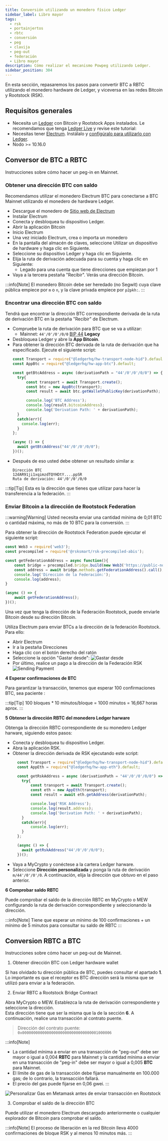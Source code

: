 ```yaml
---
title: Conversión utilizando un monedero físico Ledger
sidebar_label: Libro mayor
tags:
  - rsk
  - portainjertos
  - rbtc
  - conversión
  - peg
  - clavija
  - peg-out
  - federación
  - Libro mayor
description: Cómo realizar el mecanismo Powpeg utilizando Ledger.
sidebar_position: 304
---
```


En esta sección, repasaremos los pasos para convertir BTC a RBTC utilizando el monedero hardware de Ledger, y viceversa en las redes Bitcoin y Rootstock (RSK).

## Requisitos generales

- Necesita un [Ledger](https://www.ledger.com/) con Bitcoin y
  Rootstock Apps instalados. Le recomendamos que tenga
  [Ledger Live](https://www.ledger.com/ledger-live)
  y revise este tutorial:
- Necesitas tener [Electrum](https://electrum.org/).
  Instálalo y [configúralo para utilizarlo con Ledger](https://support.ledgerwallet.com/hc/en-us/articles/115005161925-Set-up-and-use-Electrum).
- Nodo >= 10.16.0

## Conversor de BTC a RBTC

Instrucciones sobre cómo hacer un peg-in en Mainnet.

### Obtener una dirección BTC con saldo

Recomendamos utilizar el monedero Electrum BTC para conectarse a
BTC Mainnet utilizando el monedero de hardware Ledger.

- Descargue el monedero de
  [Sitio web de Electrum](https://bitzuma.com/posts/a-beginners-guide-to-the-electrum-bitcoin-wallet/)
- Instalar Electrum
- Conecta y desbloquea tu dispositivo Ledger.
- Abrir la aplicación Bitcoin
- Inicio Electrum
- Una vez iniciado Electrum, crea o importa un monedero
- En la pantalla del almacén de claves, seleccione Utilizar un dispositivo de hardware y haga clic en Siguiente.
- Seleccione su dispositivo Ledger y haga clic en Siguiente.
- Elija la ruta de derivación adecuada para su cuenta y haga clic en Siguiente:
  - Legado para una cuenta que tiene direcciones que empiezan por 1
- Vaya a la tercera pestaña "Recibir". Verás una dirección Bitcoin.

:::info[Note]
El monedero Bitcoin debe ser heredado (no Segwit)
cuya clave pública empiece por `m` o `n`,
y la clave privada empiece por `p2pkh:`.
:::

### Encontrar una dirección BTC con saldo

Tendrá que encontrar la dirección BTC correspondiente derivada
de la ruta de derivación BTC en la pestaña "Recibir" de Electrum.

- Compruebe la ruta de derivación para BTC que se va a utilizar:
  - Mainnet: `44'/0'/0'/0/0`
    [BIP 44](https://github.com/bitcoin/bips/blob/master/bip-0044.mediawiki) **Legacy**
- Desbloquea Ledger y abre la **App Bitcoin**.
- Para obtener la dirección BTC derivada de la ruta de derivación que ha especificado. Ejecute el siguiente script:
  ```js
  const Transport = require("@ledgerhq/hw-transport-node-hid").default;
  const AppBtc = require("@ledgerhq/hw-app-btc").default;

  const getBtcAddress = async (derivationPath = "44'/0'/0'/0/0") => {
    try{
        const transport = await Transport.create();
        const btc = new AppBtc(transport);
        const result = await btc.getWalletPublicKey(derivationPath);

        console.log('BTC Address');
        console.log(result.bitcoinAddress);
        console.log('Derivation Path: ' + derivationPath);
    }
    catch(err){
      console.log(err);
    }
  };

  (async () => {
    await getBtcAddress("44'/0'/0'/0/0");
  })();
  ```
- Después de eso usted debe obtener un resultado similar a:
  ```text
  Dirección BTC
  12dAR91ji1xqimzdTQYHDtY....ppSR
  Ruta de derivación: 44'/0'/0'/0/0
  ```

:::tip[Tip]
Esta es la dirección que tienes que utilizar para hacer la transferencia a la federación.
:::

### Enviar Bitcoin a la dirección de Rootstock Federation

:::warning[Warning]
Usted necesita enviar una cantidad mínima de 0,01 BTC o cantidad máxima,
no más de 10 BTC para la conversión.
:::

Para obtener la dirección de Rootstock Federation puede ejecutar el siguiente script:

```javascript
const Web3 = require('web3');
const precompiled = require('@rsksmart/rsk-precompiled-abis');

const getFederationAddress = async function(){
    const bridge = precompiled.bridge.build(new Web3('https://public-node.rsk.co'));
    const address = await bridge.methods.getFederationAddress().call();
    console.log('Dirección de la Federación:');
    console.log(address);
}

(async () => {
    await getFederationAddress();
})();
```

Una vez que tenga la dirección de la Federación Rootstock, puede enviarle Bitcoin desde su dirección Bitcoin.

Utiliza Electrum para enviar BTCs a la dirección de la federación Rootstock. Para ello:

- Abrir Electrum
- Ir a la pestaña Direcciones
- Haga clic con el botón derecho del ratón
- Seleccione la opción "Gastar desde":
  ![Gastar desde](/img/concepts/peg-ledger/electrumSpendFromOption.png)
- Por último, realice un pago a la dirección de la Federación RSK
  ![Sending Payment](/img/concepts/peg-ledger/electrumSpendFrom.png)

**4 Esperar confirmaciones de BTC**

Para garantizar la transacción, tenemos que esperar 100 confirmaciones BTC, sea paciente :

:::tip[Tip]
100 bloques \* 10 minutos/bloque = 1000 minutos = 16,667 horas aprox.
:::

**5 Obtener la dirección RBTC del monedero Ledger harware**

Obtenga la dirección RBTC correspondiente de su monedero Ledger harware, siguiendo estos pasos:

- Conecta y desbloquea tu dispositivo Ledger.
- Abra la aplicación RSK.
- Obtener la dirección derivada de RSK ejecutando este script:
  ```javascript
    const Transport = require("@ledgerhq/hw-transport-node-hid").default;
    const AppEth = require("@ledgerhq/hw-app-eth").default;

    const getRskAddress = async (derivationPath = "44'/0'/0'/0/0") => {
      try{
          const transport = await Transport.create();
          const eth = new AppEth(transport);
          const result = await eth.getAddress(derivationPath);

          console.log('RSK Address');
          console.log(result.address);
          console.log('Derivation Path: ' + derivationPath);
      }
      catch(err){
          console.log(err);
      }
    };

    (async () => {
      await getRskAddress("44'/0'/0'/0/0");
    })();

  ```
- Vaya a MyCrypto y conéctese a la cartera Ledger harware.
- Seleccione **Dirección personalizada** y ponga la ruta de derivación `m/44'/0'/0'/0`.
  A continuación, elija la dirección que obtuvo en el paso anterior.

**6 Comprobar saldo RBTC**

Puede comprobar el saldo de la dirección RBTC en MyCrypto o MEW configurando la ruta de derivación correspondiente y seleccionando la dirección.

:::info[Note]
Tiene que esperar un mínimo de 100 confirmaciones + un mínimo de 5 minutos para consultar su saldo de RBTC
:::

## Conversion RBTC a BTC

Instrucciones sobre cómo hacer un peg-out de Mainnet.

1. Obtener dirección BTC con Ledger hardware wallet

Si has olvidado tu dirección pública de BTC, puedes consultar el apartado **1**.
Lo importante es que el receptor es BTC dirección será
la misma que se utilizó para enviar a la federación.

2. Enviar RBTC a Rootstock Bridge Contract

Abra MyCrypto o MEW.
Establezca la ruta de derivación correspondiente y seleccione la dirección. \
Esta dirección tiene que ser la misma que la de la sección **6**.
A continuación, realice una transacción al contrato puente.

> Dirección del contrato puente: `0x0000000000000000000000000000000001000006`

:::info\[Note]

- La cantidad mínima a enviar en una transacción de "peg-out" debe ser mayor o igual a 0,004 **RBTC** para Mainnet y la cantidad mínima a enviar en una transacción de "peg-in" debe ser mayor o igual a 0,005 **BTC** para Mainnet.
- El límite de gas de la transacción debe fijarse manualmente en 100.000 gas; de lo contrario, la transacción fallará.
- El precio del gas puede fijarse en 0,06 gwei.
  :::

![Personalizar Gas en Metamask antes de enviar transacción en Rootstock](/img/concepts/metamask-gas-limit.png)

3. Comprobar el saldo de la dirección BTC

Puede utilizar el monedero Electrum descargado anteriormente o
cualquier explorador de Bitcoin para comprobar el saldo.

:::info[Note]
El proceso de liberación en la red Bitcoin lleva 4000 confirmaciones de bloque RSK y al menos 10 minutos más.
:::
